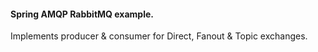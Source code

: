 <h4> Spring AMQP RabbitMQ example. </h4>

Implements producer & consumer for Direct, Fanout & Topic exchanges.
